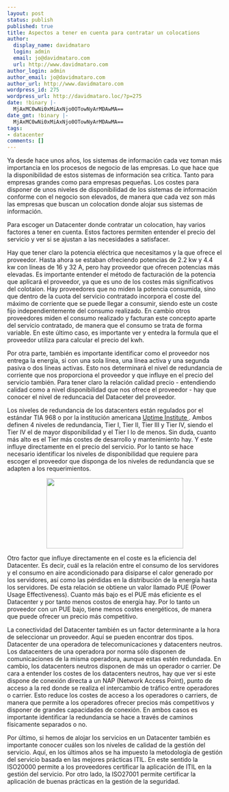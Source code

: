 ```yaml
---
layout: post
status: publish
published: true
title: Aspectos a tener en cuenta para contratar un colocations
author:
  display_name: davidmataro
  login: admin
  email: jo@davidmataro.com
  url: http://www.davidmataro.com
author_login: admin
author_email: jo@davidmataro.com
author_url: http://www.davidmataro.com
wordpress_id: 275
wordpress_url: http://davidmataro.loc/?p=275
date: !binary |-
  MjAxMC0wNi0xMiAxNjo0OTowNyArMDAwMA==
date_gmt: !binary |-
  MjAxMC0wNi0xMiAxNjo0OTowNyArMDAwMA==
tags:
- datacenter
comments: []
---
```

<p>Ya desde hace unos años, los sistemas de información cada vez toman más importancia en los procesos de negocio de las empresas. Lo que hace que la disponibilidad de estos sistemas de información sea critica. Tanto para empresas grandes como para empresas pequeñas. Los costes para disponer de unos niveles de disponibilidad de los sistemas de información conforme con el negocio son elevados, de manera que cada vez son más las empresas que buscan un colocation donde alojar sus sistemas de información.</p>
<p>Para escoger un Datacenter donde contratar un colocation, hay varios factores a tener en cuenta. Estos factores permiten entender el precio del servicio y ver si se ajustan a las necesidades a satisfacer.</p>
<p>Hay que tener claro la potencia eléctrica que necesitamos y la que ofrece el proveedor. Hasta ahora se estaban ofreciendo potencias de 2.2 kw y 4.4 kw con líneas de 16 y 32 A, pero hay proveedor que ofrecen potencias más elevadas. Es importante entender el método de facturación de la potencia que aplicará el proveedor, ya que es uno de los costes más significativos del colotaion. Hay proveedores que no miden la potencia consumida, sino que dentro de la cuota del servicio contratado incorpora el coste del máximo de corriente que se puede llegar a consumir, siendo este un coste fijo independientemente del consumo realizado. En cambio otros proveedores miden el consumo realizado y facturan este concepto aparte del servicio contratado, de manera que el consumo se trata de forma variable. En este último caso, es importante ver y entedra la formula que el proveedor utiliza para calcular el precio del kwh.</p>
<p>Por otra parte, también es importante identificar como el proveedor nos entrega la energía, si con una sola línea, una línea activa y una segunda pasiva o dos líneas activas. Esto nos determinará el nivel de redundancia de corriente que nos proporciona el proveedor y que influye en el precio del servicio también. Para tener claro la relación calidad precio - entendiendo calidad como a nivel disponibilidad que nos ofrece el proveedor - hay que conocer el nivel de reduncacia del Dataceter del proveedor.</p>
<p>Los niveles de redundancia de los datacenters están regulados por el estándar TIA 968 o por la institución americana <a href="http://www.uptimeinstitute.org/"> Uptime Institute </a>. Ambos definen 4 niveles de redundancia, Tier I, Tier II, Tier III y Tier IV, siendo el Tier IV el de mayor disponibilidad y el Tier I lo de menos. Sin duda, cuanto más alto es el Tier más costes de desarrollo y mantenimiento hay. Y este influye directamente en el precio del servicio. Por lo tanto se hace necesario identificar los niveles de disponibilidad que requiere para escoger el proveedor que disponga de los niveles de redundancia que se adapten a los requerimientos.</p>
<p><a onblur="try (parent.deselectBloggerImageGracefully ();) catch (e) ()" href="http://4.bp.blogspot.com/_c9wPNLl7wzs/TBNphAxaLII/AAAAAAAAAR8/dgLj1CFBfxY/s1600/Screen+shot+%202010-06-12%20+%20at%20+1.02.16%20+%20PM.png"> <img style=" display: block; margin: 0px auto 10px; text-align: center; cursor: pointer; cursor: hand; width: 320px; height: 164px; " src="http://4.bp.blogspot.com/_c9wPNLl7wzs/TBNphAxaLII/AAAAAAAAAR8/dgLj1CFBfxY/s320/Screen+shot+2010-06-12+at+1.02.16+PM.png" border="0" alt="" id="BLOGGER_PHOTO_ID_5481841187303861378" /> </a></p>
<p>Otro factor que influye directamente en el coste es la eficiencia del Datacenter. Es decir, cuál es la relación entre el consumo de los servidores y el consumo en aire acondicionado para disiparse el calor generado por los servidores, así como las pérdidas en la distribución de la energía hasta los servidores. De esta relación se obtiene un valor llamado PUE (Power Usage Effectiveness). Cuanto más bajo es el PUE más eficiente es el Datacenter y por tanto menos costos de energía hay. Por lo tanto un proveedor con un PUE bajo, tiene menos costes energéticos, de manera que puede ofrecer un precio más competitivo.</p>
<p>La conectividad del Datacenter también es un factor determinante a la hora de seleccionar un proveedor. Aquí se pueden encontrar dos tipos. Datacenter de una operadora de telecomunicaciones y datacenters neutros. Los datacenters de una operadora por norma sólo disponen de comunicaciones de la misma operadora, aunque estas estén redundada. En cambio, los datacenters neutros disponen de más un operador o carrier. De cara a entender los costes de los datacenters neutros, hay que ver si este dispone de conexión directa a un NAP (Network Access Point), punto de acceso a la red donde se realiza el intercambio de tráfico entre operadores o carrier. Esto reduce los costes de acceso a los operadores o carriers, de manera que permite a los operadores ofrecer precios más competitivos y disponer de grandes capacidades de conexión. En ambos casos es importante identificar la redundancia se hace a través de caminos físicamente separados o no.</p>
<p>Por último, si hemos de alojar los servicios en un Datacenter también es importante conocer cuáles son los niveles de calidad de la gestión del servicio. Aquí, en los últimos años se ha impuesto la metodología de gestión del servicio basada en las mejores prácticas ITIL. En este sentido la ISO20000 permite a los proveedores certificar la aplicación de ITIL en la gestión del servicio. Por otro lado, la ISO27001 permite certificar la aplicación de buenas prácticas en la gestión de la seguridad.</p>
